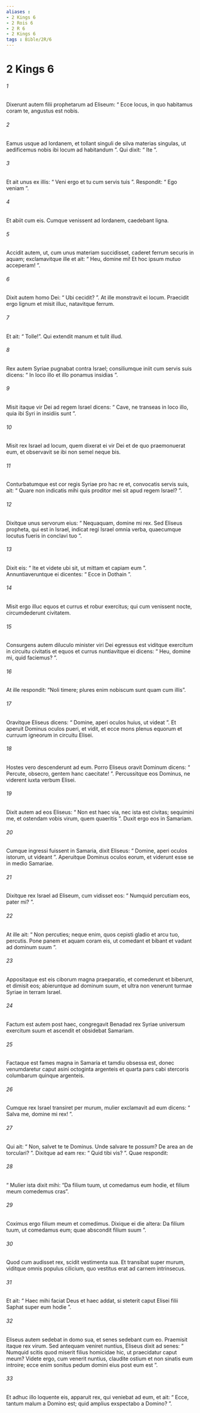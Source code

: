 ```yaml
---
aliases : 
- 2 Kings 6
- 2 Rois 6
- 2 R 6
- 2 Kings 6
tags : Bible/2R/6
---
```


# 2 Kings 6

###### 1
Dixerunt autem filii prophetarum ad Eliseum: “ Ecce locus, in quo habitamus coram te, angustus est nobis. 
###### 2
Eamus usque ad Iordanem, et tollant singuli de silva materias singulas, ut aedificemus nobis ibi locum ad habitandum ”. Qui dixit: “ Ite ”. 
###### 3
Et ait unus ex illis: “ Veni ergo et tu cum servis tuis ”. Respondit: “ Ego veniam ”. 
###### 4
Et abiit cum eis. Cumque venissent ad Iordanem, caedebant ligna. 
###### 5
Accidit autem, ut, cum unus materiam succidisset, caderet ferrum securis in aquam; exclamavitque ille et ait: “ Heu, domine mi! Et hoc ipsum mutuo acceperam! ”. 
###### 6
Dixit autem homo Dei: “ Ubi cecidit? ”. At ille monstravit ei locum. Praecidit ergo lignum et misit illuc, natavitque ferrum. 
###### 7
Et ait: “ Tolle!”. Qui extendit manum et tulit illud.
###### 8
Rex autem Syriae pugnabat contra Israel; consiliumque iniit cum servis suis dicens: “ In loco illo et illo ponamus insidias ”. 
###### 9
Misit itaque vir Dei ad regem Israel dicens: “ Cave, ne transeas in loco illo, quia ibi Syri in insidiis sunt ”. 
###### 10
Misit rex Israel ad locum, quem dixerat ei vir Dei et de quo praemonuerat eum, et observavit se ibi non semel neque bis.
###### 11
Conturbatumque est cor regis Syriae pro hac re et, convocatis servis suis, ait: “ Quare non indicatis mihi quis proditor mei sit apud regem Israel? ”. 
###### 12
Dixitque unus servorum eius: “ Nequaquam, domine mi rex. Sed Eliseus propheta, qui est in Israel, indicat regi Israel omnia verba, quaecumque locutus fueris in conclavi tuo ”. 
###### 13
Dixit eis: “ Ite et videte ubi sit, ut mittam et capiam eum ”. Annuntiaveruntque ei dicentes: “ Ecce in Dothain ”. 
###### 14
Misit ergo illuc equos et currus et robur exercitus; qui cum venissent nocte, circumdederunt civitatem.
###### 15
Consurgens autem diluculo minister viri Dei egressus est viditque exercitum in circuitu civitatis et equos et currus nuntiavitque ei dicens: “ Heu, domine mi, quid faciemus? ”. 
###### 16
At ille respondit: “Noli timere; plures enim nobiscum sunt quam cum illis”. 
###### 17
Oravitque Eliseus dicens: “ Domine, aperi oculos huius, ut videat ”. Et aperuit Dominus oculos pueri, et vidit, et ecce mons plenus equorum et curruum igneorum in circuitu Elisei.
###### 18
Hostes vero descenderunt ad eum. Porro Eliseus oravit Dominum dicens: “ Percute, obsecro, gentem hanc caecitate! ”. Percussitque eos Dominus, ne viderent iuxta verbum Elisei. 
###### 19
Dixit autem ad eos Eliseus: “ Non est haec via, nec ista est civitas; sequimini me, et ostendam vobis virum, quem quaeritis ”. Duxit ergo eos in Samariam. 
###### 20
Cumque ingressi fuissent in Samaria, dixit Eliseus: “ Domine, aperi oculos istorum, ut videant ”. Aperuitque Dominus oculos eorum, et viderunt esse se in medio Samariae.
###### 21
Dixitque rex Israel ad Eliseum, cum vidisset eos: “ Numquid percutiam eos, pater mi? ”. 
###### 22
At ille ait: “ Non percuties; neque enim, quos cepisti gladio et arcu tuo, percutis. Pone panem et aquam coram eis, ut comedant et bibant et vadant ad dominum suum ”. 
###### 23
Appositaque est eis ciborum magna praeparatio, et comederunt et biberunt, et dimisit eos; abieruntque ad dominum suum, et ultra non venerunt turmae Syriae in terram Israel.
###### 24
Factum est autem post haec, congregavit Benadad rex Syriae universum exercitum suum et ascendit et obsidebat Samariam. 
###### 25
Factaque est fames magna in Samaria et tamdiu obsessa est, donec venumdaretur caput asini octoginta argenteis et quarta pars cabi stercoris columbarum quinque argenteis.
###### 26
Cumque rex Israel transiret per murum, mulier exclamavit ad eum dicens: “ Salva me, domine mi rex! ”. 
###### 27
Qui ait: “ Non, salvet te te Dominus. Unde salvare te possum? De area an de torculari? ”. Dixitque ad eam rex: “ Quid tibi vis? ”. Quae respondit: 
###### 28
“ Mulier ista dixit mihi: “Da filium tuum, ut comedamus eum hodie, et filium meum comedemus cras”. 
###### 29
Coximus ergo filium meum et comedimus. Dixique ei die altera: Da filium tuum, ut comedamus eum; quae abscondit filium suum ”. 
###### 30
Quod cum audisset rex, scidit vestimenta sua. Et transibat super murum, viditque omnis populus cilicium, quo vestitus erat ad carnem intrinsecus. 
###### 31
Et ait: “ Haec mihi faciat Deus et haec addat, si steterit caput Elisei filii Saphat super eum hodie ”.
###### 32
Eliseus autem sedebat in domo sua, et senes sedebant cum eo. Praemisit itaque rex virum. Sed antequam veniret nuntius, Eliseus dixit ad senes: “ Numquid scitis quod miserit filius homicidae hic, ut praecidatur caput meum? Videte ergo, cum venerit nuntius, claudite ostium et non sinatis eum introire; ecce enim sonitus pedum domini eius post eum est ”. 
###### 33
Et adhuc illo loquente eis, apparuit rex, qui veniebat ad eum, et ait: “ Ecce, tantum malum a Domino est; quid amplius exspectabo a Domino? ”.
